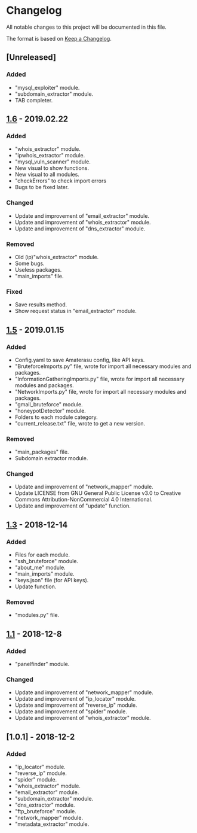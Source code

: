 # Changelog
All notable changes to this project will be documented in this file.

The format is based on [Keep a Changelog](https://keepachangelog.com/en/1.0.0/).

## [Unreleased]
### Added
- "mysql_exploiter" module.
- "subdomain_extractor" module.
- TAB completer.

## [1.6] - 2019.02.22
### Added
- "whois_extractor" module.
- "ipwhois_extractor" module.
- "mysql_vuln_scanner" module.
- New visual to show functions.
- New visual to all modules.
- "checkErrors" to check import errors
- Bugs to be fixed later.

### Changed
- Update and improvement of "email_extractor" module.
- Update and improvement of "whois_extractor" module.
- Update and improvement of "dns_extractor" module.

### Removed
- Old (ip)"whois_extractor" module.
- Some bugs.
- Useless packages. 
- "main_imports" file.

### Fixed
- Save results method.
- Show request status in "email_extractor" module.

## [1.5] - 2019.01.15
### Added
- Config.yaml to save Amaterasu config, like API keys.
- "BruteforceImports.py" file, wrote for import all necessary modules and packages.
- "InformationGatheringImports.py" file, wrote for import all necessary modules and packages.
- "NetworkImports.py" file, wrote for import all necessary modules and packages.
- "gmail_bruteforce" module.
- "honeypotDetector" module.
- Folders to each module category.
- "current_release.txt" file, wrote to get a new version.

### Removed
- "main_packages" file.
- Subdomain extractor module.

### Changed
- Update and improvement of "network_mapper" module.
- Update LICENSE from GNU General Public License v3.0 to Creative Commons Attribution-NonCommercial 4.0 International.
- Update and improvement of "update" function.

## [1.3] - 2018-12-14
### Added
- Files for each module.
- "ssh_bruteforce" module.
- "about_me" module.
- "main_imports" module.
- "keys.json" file (for API keys).
- Update function.

### Removed
- "modules.py" file.

## [1.1] - 2018-12-8
### Added
- "panelfinder" module.

### Changed
- Update and improvement of "network_mapper" module.
- Update and improvement of "ip_locator" module.
- Update and improvement of "reverse_ip" module.
- Update and improvement of "spider" module.
- Update and improvement of "whois_extractor" module.

## [1.0.1] - 2018-12-2
### Added
- "ip_locator" module.
- "reverse_ip" module.
- "spider" module.
- "whois_extractor" module.
- "email_extractor" module.
- "subdomain_extractor" module.
- "dns_extractor" module.
- "ftp_bruteforce" module.
- "network_mapper" module.
- "metadata_extractor" module.


[1.6]: https://github.com/Sam-Marx/Amaterasu/compare/v1.5...v1.6
[1.5]: https://github.com/Sam-Marx/Amaterasu/compare/v1.3...v1.5
[1.3]: https://github.com/Sam-Marx/Amaterasu/compare/v1.1...v1.3
[1.1]: https://github.com/Sam-Marx/Amaterasu/compare/v1.0.1...v1.1
